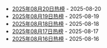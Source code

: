 * [2025年08月20日热榜](https://product-daily.haha.ai/posts/20250820) - 2025-08-20
* [2025年08月19日热榜](https://product-daily.haha.ai/posts/20250819) - 2025-08-19
* [2025年08月18日热榜](https://product-daily.haha.ai/posts/20250818) - 2025-08-18
* [2025年08月17日热榜](https://product-daily.haha.ai/posts/20250817) - 2025-08-17
* [2025年08月16日热榜](https://product-daily.haha.ai/posts/20250816) - 2025-08-16
